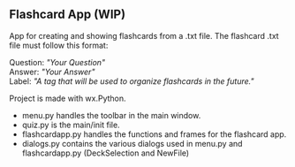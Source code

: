 ## Flashcard App (WIP)

App for creating and showing flashcards from a .txt file.
The flashcard .txt file must follow this format:

Question: *"Your Question"* <br>
Answer: *"Your Answer"* <br>
Label: *"A tag that will be used to organize flashcards in the future."* <br>

Project is made with wx.Python. <br>
- menu.py handles the toolbar in the main window. <br>
- quiz.py is the main/init file. <br>
- flashcardapp.py handles the functions and frames for the flashcard app. <br>
- dialogs.py contains the various dialogs used in menu.py and flashcardapp.py (DeckSelection and NewFile)
